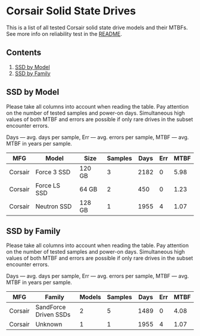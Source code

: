 Corsair Solid State Drives
==========================

This is a list of all tested Corsair solid state drive models and their MTBFs. See
more info on reliability test in the [README](https://github.com/linuxhw/EnterpriseDrive).

Contents
--------

1. [ SSD by Model  ](#ssd-by-model)
2. [ SSD by Family ](#ssd-by-family)

SSD by Model
------------

Please take all columns into account when reading the table. Pay attention on the
number of tested samples and power-on days. Simultaneous high values of both MTBF
and errors are possible if only rare drives in the subset encounter errors.

Days — avg. days per sample,
Err  — avg. errors per sample,
MTBF — avg. MTBF in years per sample.

| MFG       | Model              | Size   | Samples | Days  | Err   | MTBF   |
|-----------|--------------------|--------|---------|-------|-------|--------|
| Corsair   | Force 3 SSD        | 120 GB | 3       | 2182  | 0     | 5.98   |
| Corsair   | Force LS SSD       | 64 GB  | 2       | 450   | 0     | 1.23   |
| Corsair   | Neutron SSD        | 128 GB | 1       | 1955  | 4     | 1.07   |

SSD by Family
-------------

Please take all columns into account when reading the table. Pay attention on the
number of tested samples and power-on days. Simultaneous high values of both MTBF
and errors are possible if only rare drives in the subset encounter errors.

Days — avg. days per sample,
Err  — avg. errors per sample,
MTBF — avg. MTBF in years per sample.

| MFG       | Family                 | Models | Samples | Days  | Err   | MTBF   |
|-----------|------------------------|--------|---------|-------|-------|--------|
| Corsair   | SandForce Driven SSDs  | 2      | 5       | 1489  | 0     | 4.08   |
| Corsair   | Unknown                | 1      | 1       | 1955  | 4     | 1.07   |
